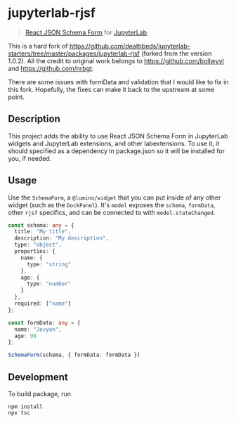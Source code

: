 # jupyterlab-rjsf

> [React JSON Schema Form][rjsf] for [JupyterLab][lab]

[rjsf]: https://github.com/rjsf-team/react-jsonschema-form
[lab]: https://github.com/jupyterlab/jupyterlab

This is a hard fork of https://github.com/deathbeds/jupyterlab-starters/tree/master/packages/jupyterlab-rjsf (forked from the version 1.0.2). All the credit to original work belongs to https://github.com/bollwyvl and https://github.com/nrbgt.

There are some issues with formData and validation that I would like to fix in this fork. Hopefully, the fixes can make it back to the upstream at some point. 


## Description

This project adds the ability to use React JSON Schema Form in JupyterLab widgets 
and JupyterLab extensions, and other labextensions. 
To use it, it should specified as a dependency in package.json so it will
be installed for you, if needed.

## Usage

Use the `SchemaForm`, a `@lumino/widget` that you can put inside of any other
widget (such as the `DockPanel`). It's `model` exposes the `schema`, `formData`,
other `rjsf` specifics, and can be connected to with `model.stateChanged`.

```ts
const schema: any = {
  title: "My title",
  description: "My description",
  type: "object",
  properties: {
    name: {
      type: "string"
    },
    age: {
      type: "number"
    }
  },
  required: ["name"]
};

const formData: any = {
  name: "Jovyan",
  age: 99
};

SchemaForm(schema, { formData: formData })
```

## Development

To build package, run

```
npm install
npx tsc
```